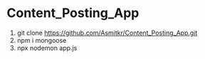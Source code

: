 # Content_Posting_App
1. git clone https://github.com/Asmitkr/Content_Posting_App.git
2. npm i mongoose
3. npx nodemon app.js
